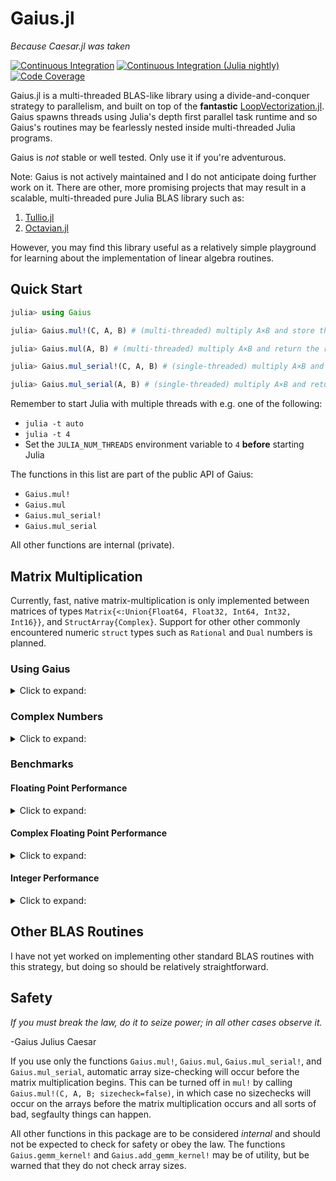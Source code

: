 # Gaius.jl

*Because Caesar.jl was taken*

[![Continuous Integration][ci-img]][ci-url]
[![Continuous Integration (Julia nightly)][ci-julia-nightly-img]][ci-julia-nightly-url]
[![Code Coverage][codecov-img]][codecov-url]

[ci-url]: https://github.com/MasonProtter/Gaius.jl/actions?query=workflow%3ACI
[ci-julia-nightly-url]: https://github.com/MasonProtter/Gaius.jl/actions?query=workflow%3A%22CI+%28Julia+nightly%29%22
[codecov-url]: https://codecov.io/gh/MasonProtter/Gaius.jl

[ci-img]: https://github.com/MasonProtter/Gaius.jl/workflows/CI/badge.svg "Continuous Integration"
[ci-julia-nightly-img]: https://github.com/MasonProtter/Gaius.jl/workflows/CI%20(Julia%20nightly)/badge.svg "Continuous Integration (Julia nightly)"
[codecov-img]: https://codecov.io/gh/MasonProtter/Gaius.jl/branch/master/graph/badge.svg "Code Coverage"

Gaius.jl is a multi-threaded BLAS-like library using a divide-and-conquer
strategy to parallelism, and built on top of the **fantastic**
[LoopVectorization.jl](https://github.com/chriselrod/LoopVectorization.jl).
Gaius spawns threads using Julia's depth first parallel task runtime and so
Gaius's routines may be fearlessly nested inside multi-threaded Julia programs.

Gaius is *not* stable or well tested. Only use it if you're adventurous.

Note: Gaius is not actively maintained and I do not anticipate doing further
work on it. There are other, more promising projects that may result in a
scalable, multi-threaded pure Julia BLAS library such as:
1. [Tullio.jl](https://github.com/mcabbott/Tullio.jl)
2. [Octavian.jl](https://github.com/JuliaLinearAlgebra/Octavian.jl)

However, you may find this library useful as a relatively simple playground
for learning about the implementation of linear algebra routines.

## Quick Start

```julia
julia> using Gaius

julia> Gaius.mul!(C, A, B) # (multi-threaded) multiply A×B and store the result in C (overwriting the contents of C)

julia> Gaius.mul(A, B) # (multi-threaded) multiply A×B and return the result

julia> Gaius.mul_serial!(C, A, B) # (single-threaded) multiply A×B and store the result in C (overwriting the contents of C)

julia> Gaius.mul_serial(A, B) # (single-threaded) multiply A×B and return the result
```

Remember to start Julia with multiple threads with e.g. one of the following:
- `julia -t auto`
- `julia -t 4`
- Set the `JULIA_NUM_THREADS` environment variable to `4` **before** starting Julia

The functions in this list are part of the public API of Gaius:
- `Gaius.mul!`
- `Gaius.mul`
- `Gaius.mul_serial!`
- `Gaius.mul_serial`

All other functions are internal (private).

## Matrix Multiplication

Currently, fast, native matrix-multiplication is only implemented
between matrices of types `Matrix{<:Union{Float64, Float32, Int64,
Int32, Int16}}`, and `StructArray{Complex}`. Support for other other
commonly encountered numeric `struct` types such as `Rational` and
`Dual` numbers is planned.

### Using Gaius

<details>

<summary>Click to expand:</summary>

Gaius defines the public functions `Gaius.mul` and
`Gaius.mul!`. `Gaius.mul` is to be used like the regular `*`
operator between two matrices whereas `Gaius.mul!` takes in three
matrices `C, A, B` and stores `A*B` in `C` overwriting the contents of
`C`.

The functions `Gaius.mul` and `Gaius.mul!` use multithreading. If you
want to run the single-threaded variants, use `Gais.mul_serial` and
`Gaius.mul_serial!` respectively.

```julia
julia> using Gaius, BenchmarkTools, LinearAlgebra

julia> A, B, C = rand(104, 104), rand(104, 104), zeros(104, 104);

julia> @btime mul!($C, $A, $B); # from LinearAlgebra
  68.529 μs (0 allocations: 0 bytes)

julia> @btime mul!($C, $A, $B); #from Gaius
  31.220 μs (80 allocations: 10.20 KiB)
```

```julia
julia> using Gaius, BenchmarkTools

julia> A, B = rand(104, 104), rand(104, 104);

julia> @btime $A * $B;
  68.949 μs (2 allocations: 84.58 KiB)

julia> @btime let * = Gaius.mul # Locally use Gaius.mul as * operator.
           $A * $B
       end;
  32.950 μs (82 allocations: 94.78 KiB)

julia> versioninfo()
Julia Version 1.4.0-rc2.0
Commit b99ed72c95* (2020-02-24 16:51 UTC)
Platform Info:
  OS: Linux (x86_64-pc-linux-gnu)
  CPU: AMD Ryzen 5 2600 Six-Core Processor
  WORD_SIZE: 64
  LIBM: libopenlibm
  LLVM: libLLVM-8.0.1 (ORCJIT, znver1)
Environment:
  JULIA_NUM_THREADS = 6
```

Multi-threading in Gaius works by recursively splitting matrices
into sub-blocks to operate on. You can change the matrix sub-block
size by calling `mul!` with the `block_size` keyword argument. If left
unspecified, Gaius will use a (very rough) heuristic to choose a good
block size based on the size of the input matrices.

The size heuristics I use are likely not yet optimal for everyone's
machines.

</details>

### Complex Numbers

<details>

<summary>Click to expand:</summary>

Gaius supports the multiplication of matrices of complex numbers,
but they must first by converted explicity to structs of arrays using
StructArrays.jl (otherwise the multiplication will be done by OpenBLAS):

```julia
julia> using Gaius, StructArrays

julia> begin
           n = 150
           A = randn(ComplexF64, n, n)
           B = randn(ComplexF64, n, n)
           C = zeros(ComplexF64, n, n)


           SA =  StructArray(A)
           SB =  StructArray(B)
           SC = StructArray(C)

           @btime mul!($SC, $SA, $SB)
           @btime         mul!($C, $A, $B)
           SC ≈ C
       end
   515.587 μs (80 allocations: 10.53 KiB)
   546.481 μs (0 allocations: 0 bytes)
 true
```

</details>

### Benchmarks

#### Floating Point Performance

<details>

<summary>Click to expand:</summary>

The following benchmarks were run on this
```julia
julia> versioninfo()
Julia Version 1.4.0-rc2.0
Commit b99ed72c95* (2020-02-24 16:51 UTC)
Platform Info:
  OS: Linux (x86_64-pc-linux-gnu)
  CPU: AMD Ryzen 5 2600 Six-Core Processor
  WORD_SIZE: 64
  LIBM: libopenlibm
  LLVM: libLLVM-8.0.1 (ORCJIT, znver1)
Environment:
  JULIA_NUM_THREADS = 6
```

and compared to [OpenBLAS](https://github.com/xianyi/OpenBLAS) running with
`6` threads (`BLAS.set_num_threads(6)`). I would be keenly interested in seeing
analogous benchmarks on a machine with an AVX512 instruction set and/or
[Intel's MKL](https://software.intel.com/en-us/mkl).

![Float64 Matrix Multiplication](assets/F64_mul.png "Float64 Matrix Multiplication")

![Float32 Matrix Multiplication](assets/F32_mul.png "Float32 Matrix Multiplication")

*Note that these are log-log plots.*

Gaius outperforms [OpenBLAS](https://github.com/xianyi/OpenBLAS) over a large
range of matrix sizes, but
does begin to appreciably fall behind around `800 x 800` matrices for
`Float64` and `650 x 650` matrices for `Float32`. I believe there is a
large amount of performance left on the table in Gaius and I look
forward to beating OpenBLAS for more matrix sizes.

</details>

#### Complex Floating Point Performance

<details>

<summary>Click to expand:</summary>

Here is Gaius operating on `Complex{Float64}` structs-of-arrays
competeing relatively evenly against OpenBLAS operating on
`Complex{Float64}` arrays-of-structs:

![Complex{Float64} Matrix Multiplication](assets/C64_mul.png "Complex{Float64} Matrix Multiplication")

I think with some work, we can do much better.

</details>

#### Integer Performance

<details>

<summary>Click to expand:</summary>

These benchmarks compare Gaius (on the same machine as above) and
compare against Julia's generic matrix multiplication implementation
(OpenBLAS does not provide integer mat-mul) which is not
multi-threaded.

![Int64 Matrix Multiplication](assets/I64_mul.png "Int64 Matrix Multiplication")

![Int32 Matrix Multiplication](assets/I32_mul.png "Int32 Matrix Multiplication")

*Note that these are log-log plots.*

Benchmarks performed on a machine with the AVX512 instruction set show an
[even greater performance gain](https://github.com/chriselrod/LoopVectorization.jl).

If you find yourself in a high performance situation where you want to
multiply matrices of integers, I think this provides a compelling
use-case for Gaius since it will outperform it's competition at
*any* matrix size and for large matrices will benefit from
multi-threading.

</details>

## Other BLAS Routines

I have not yet worked on implementing other standard BLAS routines
with this strategy, but doing so should be relatively straightforward.

## Safety

*If you must break the law, do it to seize power; in all other cases observe it.*

-Gaius Julius Caesar

If you use only the functions `Gaius.mul!`, `Gaius.mul`,
`Gaius.mul_serial!`, and `Gaius.mul_serial`,
automatic array size-checking will occur before
the matrix multiplication begins. This can be turned off in
`mul!` by calling `Gaius.mul!(C, A, B; sizecheck=false)`, in
which case no sizechecks will occur on the arrays before the matrix
multiplication occurs and all sorts of bad, segfaulty things can
happen.

All other functions in this package are to be considered *internal*
and should not be expected to check for safety or obey the law. The
functions `Gaius.gemm_kernel!` and `Gaius.add_gemm_kernel!` may be of
utility, but be warned that they do not check array sizes.
